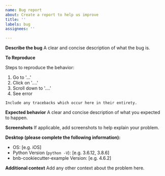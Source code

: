 ```yaml
---
name: Bug report
about: Create a report to help us improve
title: ''
labels: bug
assignees: ''

---
```


**Describe the bug**
A clear and concise description of what the bug is.

**To Reproduce**

Steps to reproduce the behavior:
1. Go to '...'
2. Click on '....'
3. Scroll down to '....'
4. See error

```
Include any tracebacks which occur here in their entirety.
```

**Expected behavior**
A clear and concise description of what you expected to happen.

**Screenshots**
If applicable, add screenshots to help explain your problem.

**Desktop (please complete the following information):**
 - OS: [e.g. iOS]
 - Python Version (`python -V`): [e.g. 3.6.12, 3.8.6]
 - bnb-cookiecutter-example Version: [e.g. 4.6.2]

**Additional context**
Add any other context about the problem here.
